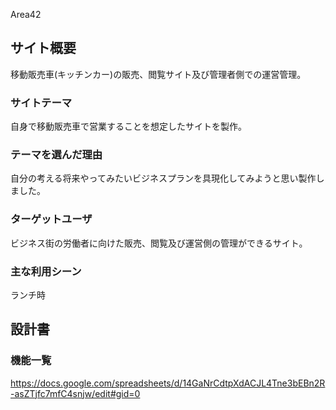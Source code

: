 Area42

## サイト概要
移動販売車(キッチンカー)の販売、閲覧サイト及び管理者側での運営管理。

### サイトテーマ
自身で移動販売車で営業することを想定したサイトを製作。

### テーマを選んだ理由
自分の考える将来やってみたいビジネスプランを具現化してみようと思い製作しました。

### ターゲットユーザ
ビジネス街の労働者に向けた販売、閲覧及び運営側の管理ができるサイト。

### 主な利用シーン
ランチ時

## 設計書

### 機能一覧
https://docs.google.com/spreadsheets/d/14GaNrCdtpXdACJL4Tne3bEBn2R-asZTjfc7mfC4snjw/edit#gid=0
